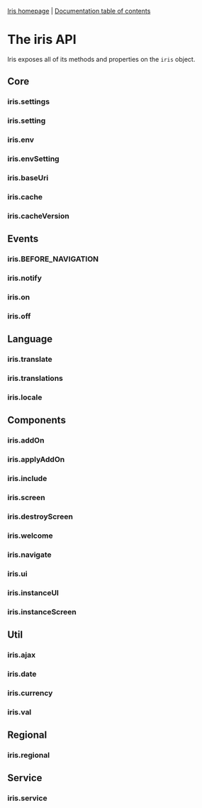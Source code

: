 [Iris homepage](https://github.com/iris-js/iris) | [Documentation table of contents](toc.md)

# The iris API

Iris exposes all of its methods and properties on the `iris` object.

## Core
### iris.settings
### iris.setting

### iris.env
### iris.envSetting

### iris.baseUri
### iris.cache
### iris.cacheVersion


## Events
### iris.BEFORE_NAVIGATION
### iris.notify
### iris.on
### iris.off


## Language
### iris.translate
### iris.translations
### iris.locale


## Components
### iris.addOn
### iris.applyAddOn
### iris.include
### iris.screen
### iris.destroyScreen
### iris.welcome
### iris.navigate
### iris.ui
### iris.instanceUI
### iris.instanceScreen


## Util
### iris.ajax
### iris.date
### iris.currency
### iris.val


## Regional
### iris.regional


## Service
### iris.service
